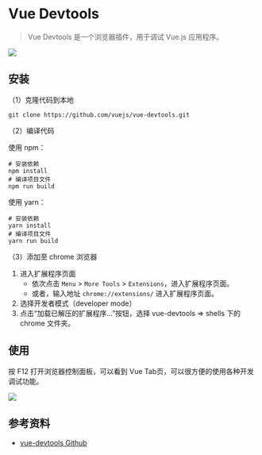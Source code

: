 # Vue Devtools

> Vue Devtools 是一个浏览器插件，用于调试 Vue.js 应用程序。

![](https://raw.githubusercontent.com/dunwu/images/dev/snap/20210406105846.png)

<!-- TOC depthFrom:2 depthTo:3 -->

<!-- /TOC -->

## 安装

（1）克隆代码到本地

```
git clone https://github.com/vuejs/vue-devtools.git
```

（2）编译代码

使用 npm：

```
# 安装依赖
npm install
# 编译项目文件
npm run build
```

使用 yarn：

```
# 安装依赖
yarn install
# 编译项目文件
yarn run build
```

（3）添加至 chrome 浏览器

1. 进入扩展程序页面
   - 依次点击 `Menu` > `More Tools` > `Extensions`，进入扩展程序页面。
   - 或者，输入地址 `chrome://extensions/` 进入扩展程序页面。
2. 选择开发者模式（developer mode）
3. 点击“加载已解压的扩展程序...”按钮，选择 vue-devtools => shells 下的 chrome 文件夹。

## 使用

按 F12 打开浏览器控制面板，可以看到 Vue Tab页，可以很方便的使用各种开发调试功能。

![](https://raw.githubusercontent.com/dunwu/images/dev/snap/20210406105815.png)

## 参考资料

- [vue-devtools Github](https://github.com/vuejs/vue-devtools)

